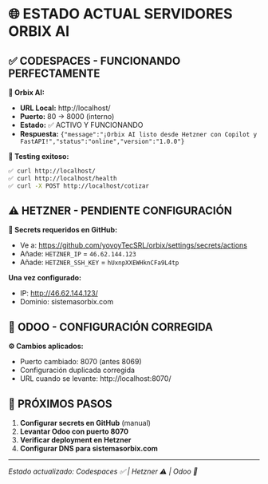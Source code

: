 # 🌐 ESTADO ACTUAL SERVIDORES ORBIX AI

## ✅ CODESPACES - FUNCIONANDO PERFECTAMENTE

**🚀 Orbix AI:**
- **URL Local:** http://localhost/
- **Puerto:** 80 → 8000 (interno)
- **Estado:** ✅ ACTIVO Y FUNCIONANDO
- **Respuesta:** `{"message":"¡Orbix AI listo desde Hetzner con Copilot y FastAPI!","status":"online","version":"1.0.0"}`

**🧪 Testing exitoso:**
```bash
✅ curl http://localhost/ 
✅ curl http://localhost/health
✅ curl -X POST http://localhost/cotizar
```

## ⚠️ HETZNER - PENDIENTE CONFIGURACIÓN

**🔑 Secrets requeridos en GitHub:**
- Ve a: https://github.com/yovoyTecSRL/orbix/settings/secrets/actions
- Añade: `HETZNER_IP` = `46.62.144.123`
- Añade: `HETZNER_SSH_KEY` = `hUxnpXXEWHknCFa9L4tp`

**Una vez configurado:**
- IP: http://46.62.144.123/
- Dominio: sistemasorbix.com

## 🏢 ODOO - CONFIGURACIÓN CORREGIDA

**⚙️ Cambios aplicados:**
- Puerto cambiado: 8070 (antes 8069)
- Configuración duplicada corregida
- URL cuando se levante: http://localhost:8070/

## 🎯 PRÓXIMOS PASOS

1. **Configurar secrets en GitHub** (manual)
2. **Levantar Odoo con puerto 8070**
3. **Verificar deployment en Hetzner**
4. **Configurar DNS para sistemasorbix.com**

---
*Estado actualizado: Codespaces ✅ | Hetzner ⚠️ | Odoo 🔧*
